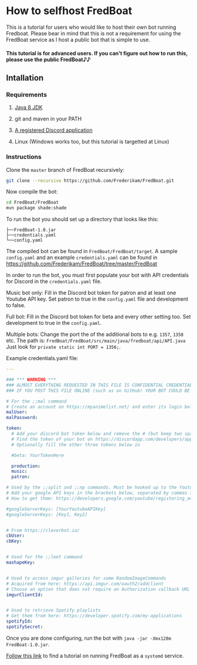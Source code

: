 # How to selfhost FredBoat
This is a tutorial for users who would like to host their own bot running Fredboat. Please bear in mind that this is not a requirement for using the FredBoat service as I host a public bot that is simple to use.

#### This tutorial is for advanced users. If you can't figure out how to run this, please use the public FredBoat♪♪

## Intallation

### Requirements

1. [Java 8 JDK](http://www.oracle.com/technetwork/java/javase/downloads/jdk8-downloads-2133151.html)

2. git and maven in your PATH

3. [A registered Discord application](https://github.com/reactiflux/discord-irc/wiki/Creating-a-discord-bot-&-getting-a-token)

4. Linux \(Windows works too, but this tutorial is targetted at Linux\)

### Instructions
Clone the `master` branch of FredBoat recursively:

```sh
git clone --recursive https://github.com/Frederikam/FredBoat.git
```

Now compile the bot:

```sh
cd FredBoat/FredBoat
mvn package shade:shade
```

To run the bot you should set up a directory that looks like this:

```
├──FredBoat-1.0.jar
├──credentials.yaml
└──config.yaml
```

The compiled bot can be found in `FredBoat/FredBoat/target`. A sample `config.yaml` and an example `credentials.yaml` can be found in https://github.com/Frederikam/FredBoat/tree/master/FredBoat

In order to run the bot, you must first populate your bot with API credentials for Discord in the `credentials.yaml` file.

Music bot only: Fill in the Discord bot token for patron and at least one Youtube API key. Set patron to true in the `config.yaml` file and development to false.

Full bot: Fill in the Discord bot token for beta and every other setting too. Set development to true in the `config.yaml`.

Multiple bots: Change the port the of the additional bots to e.g. `1357`, `1358` etc. The path is: `FredBoat/FredBoat/src/main/java/fredboat/api/API.java` Just look for `private static int PORT = 1356;`.

Example credentials.yaml file:

```yaml
---

### *** WARNING ***
### ALMOST EVERYTHING REQUESTED IN THIS FILE IS CONFIDENTIAL CREDENTIALS
### IF YOU POST THIS FILE ONLINE (such as on GitHub) YOUR BOT COULD BE COMPROMISED

# For the ;;mal command
# Create an account on https://myanimelist.net/ and enter its login below
malUser:
malPassword:

token:
  # Add your discord bot token below and remove the # (but keep two spaces in front of it)
  # Find the token of your bot on https://discordapp.com/developers/applications/me
  # Optionally fill the other three tokens below in

  #beta: YourTokenHere

  production: 
  music:
  patron:

# Used by the ;;split and ;;np commands. Must be hooked up to the Youtube Data API.
# Add your google API keys in the brackets below, separated by commas if more than one, uncomment by removing the #
# How to get them: https://developers.google.com/youtube/registering_an_application

#googleServerKeys: [YourYoutubeAPIKey]
#googleServerKeys: [Key1, Key2]


# From https://cleverbot.io/
cbUser:
cbKey:


# Used for the ;;leet command
mashapeKey:


# Used to access imgur galleries for some RandomImageCommands
# Acquired from here: https://api.imgur.com/oauth2/addclient
# Choose an option that does not require an Authorization callback URL
imgurClientId:


# Used to retrieve Spotify playlists
# Get them from here: https://developer.spotify.com/my-applications
spotifyId:
spotifySecret:
```

Once you are done configuring, run the bot with `java -jar -Xmx128m FredBoat-1.0.jar`.


[Follow this link](http://docs.fredboat.com/systemdservice) to find a tutorial on running FredBoat as a `systemd` service.

